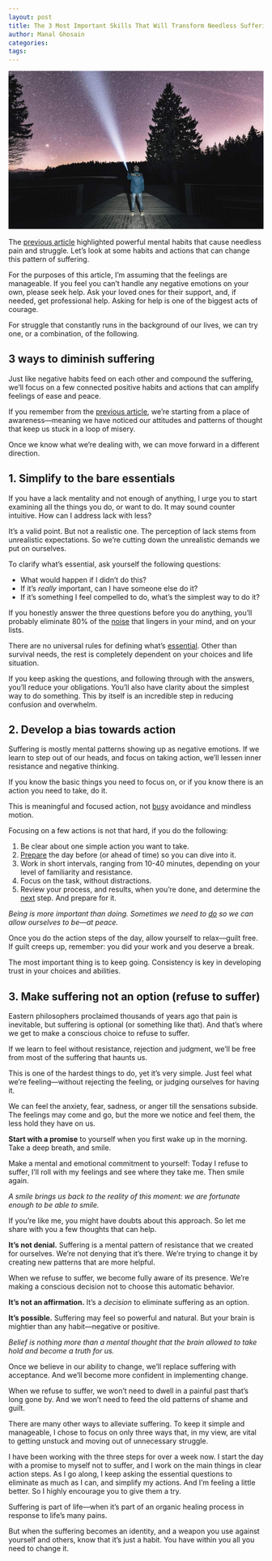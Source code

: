 ```yaml
---
layout: post
title: The 3 Most Important Skills That Will Transform Needless Suffering
author: Manal Ghosain
categories:
tags:
---
```


![Lighten the suffering](/images/suffer-less.jpg)

The [previous article](/suffer/) highlighted powerful mental habits that cause needless pain and struggle. Let’s look at some habits and actions that can change this pattern of suffering.

For the purposes of this article, I’m assuming that the feelings are manageable. If you feel you can’t handle any negative emotions on your own, please seek help. Ask your loved ones for their support, and, if needed, get professional help. Asking for help is one of the biggest acts of courage.

For struggle that constantly runs in the background of our lives, we can try one, or a combination, of the following. 

## 3 ways to diminish suffering

Just like negative habits feed on each other and compound the suffering, we’ll focus on a few connected positive habits and actions that can amplify feelings of ease and peace.

If you remember from the [previous article](/suffer/), we’re starting from a place of awareness—meaning we have noticed our attitudes and patterns of thought that keep us stuck in a loop of misery. 

Once we know what we’re dealing with, we can move forward in a different direction.

## 1. Simplify to the bare essentials

If you have a lack mentality and not enough of anything, I urge you to start examining all the things you do, or want to do. It may sound counter intuitive. How can I address lack with less? 

It’s a valid point. But not a realistic one. The perception of lack stems from unrealistic expectations. So we’re cutting down the unrealistic demands we put on ourselves.

To clarify what’s essential, ask yourself the following questions:

- What would happen if I didn’t do this?
- If it’s *really* important, can I have someone else do it?
- If it’s something I feel compelled to do, what’s the simplest way to do it?

If you honestly answer the three questions before you do anything, you’ll probably eliminate 80% of the [noise](/curiosity/) that lingers in your mind, and on your lists.

There are no universal rules for defining what’s [essential](/less-but-better/). Other than survival needs, the rest is completely dependent on your choices and life situation.

If you keep asking the questions, and following through with the answers, you’ll reduce your obligations. You’ll also have clarity about the simplest way to do something. This by itself is an incredible step in reducing confusion and overwhelm.

## 2. Develop a bias towards action

Suffering is mostly mental patterns showing up as negative emotions. If we learn to step out of our heads, and focus on taking action, we’ll lessen inner resistance and negative thinking.

If you know the basic things you need to focus on, or if you know there is an action you need to take, do it.

This is meaningful and focused action, not [busy](/reduce-busy-activities-create-space/) avoidance and mindless motion.

Focusing on a few actions is not that hard, if you do the following:

1. Be clear about one simple action you want to take.
2. [Prepare](/preparation/) the day before (or ahead of time) so you can dive into it.
3. Work in short intervals, ranging from 10-40 minutes, depending on your level of familiarity and resistance.
4. Focus on the task, without distractions.
5. Review your process, and results, when you’re done, and determine the [next](/the-next-thing-getting-things-done/) step. And prepare for it.

*Being is more important than doing. Sometimes we need to [do](/do/) so we can allow ourselves to be—at peace.*

Once you do the action steps of the day, allow yourself to relax—guilt free. If guilt creeps up, remember: you did your work and you deserve a break.

The most important thing is to keep going. Consistency is key in developing trust in your choices and abilities.

## 3. Make suffering not an option (refuse to suffer)

Eastern philosophers proclaimed thousands of years ago that pain is inevitable, but suffering is optional (or something like that). And that’s where we get to make a conscious choice to refuse to suffer. 

If we learn to feel without resistance, rejection and judgment, we’ll be free from most of the suffering that haunts us.

This is one of the hardest things to do, yet it’s very simple. Just feel what we’re feeling—without rejecting the feeling, or judging ourselves for having it. 

We can feel the anxiety, fear, sadness, or anger till the sensations subside. The feelings may come and go, but the more we notice and feel them, the less hold they have on us. 

**Start with a promise** to yourself when you first wake up in the morning. Take a deep breath, and smile.

Make a mental and emotional commitment to yourself: Today I refuse to suffer, I’ll roll with my feelings and see where they take me. Then smile again.

*A smile brings us back to the reality of this moment: we are fortunate enough to be able to smile.*

If you’re like me, you might have doubts about this approach. So let me share with you a few thoughts that can help.

**It’s not denial.**  Suffering is a mental pattern of resistance that we created for ourselves. We’re not denying that it’s there. We’re trying to change it by creating new patterns that are more helpful. 

When we refuse to suffer, we become fully aware of its presence. We’re making a conscious decision not to choose this automatic behavior.

**It’s not an affirmation.** It’s a *decision* to eliminate suffering as an option. 

**It’s possible.** Suffering may feel so powerful and natural. But your brain is mightier than any habit—negative or positive.

*Belief is nothing more than a mental thought that the brain allowed to take hold and become a truth for us.* 

Once we believe in our ability to change, we’ll replace suffering with acceptance. And we’ll become more confident in implementing change. 

When we refuse to suffer, we won’t need to dwell in a painful past that’s long gone by. And we won’t need to feed the old patterns of shame and guilt. 

There are many other ways to alleviate suffering. To keep it simple and manageable, I chose to focus on only three ways that, in my view, are vital to getting unstuck and moving out of unnecessary struggle.

I have been working with the three steps for over a week now. I start the day with a promise to myself not to suffer, and I work on the main things in clear action steps. As I go along, I keep asking the essential questions to eliminate as much as I can, and simplify my actions. And I’m feeling a little better. So I highly encourage you to give them a try.

Suffering is part of life—when it’s part of an organic healing process in response to life’s many pains. 

But when the suffering becomes an identity, and a weapon you use against yourself and others, know that it’s just a habit. You have within you all you need to change it.

